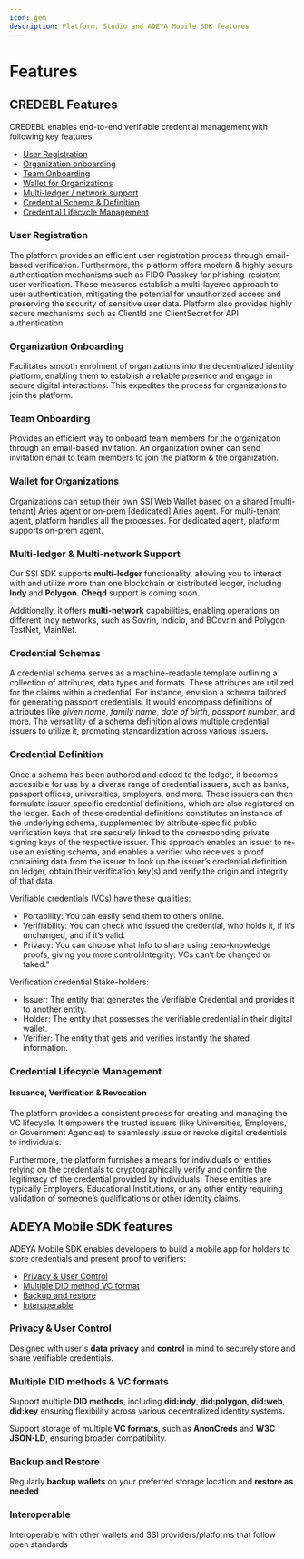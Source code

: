 ```yaml
---
icon: gem
description: Platform, Studio and ADEYA Mobile SDK features
---
```


# Features

## CREDEBL Features

CREDEBL enables end-to-end verifiable credential management with following key features.

* [User Registration](features.md#user-registration)
* [Organization onboarding](features.md#organization-onboarding)
* [Team Onboarding](features.md#team-onboarding)
* [Wallet for Organizations](features.md#wallet-for-organizations)
* [Multi-ledger / network support](features.md#multi-ledger-and-multi-network-support)
* [Credential Schema & Definition](features.md#credential-schemas)
* [Credential Lifecycle Management](features.md#credential-lifecycle-management)

### **User Registration**

The platform provides an efficient user registration process through email-based verification. Furthermore, the platform offers modern & highly secure authentication mechanisms such as FIDO Passkey for phishing-resistent user verification. These measures establish a multi-layered approach to user authentication, mitigating the potential for unauthorized access and preserving the security of sensitive user data. Platform also provides highly secure mechanisms such as ClientId and ClientSecret for API authentication.

### **Organization Onboarding**

Facilitates smooth enrolment of organizations into the decentralized identity platform, enabling them to establish a reliable presence and engage in secure digital interactions. This expedites the process for organizations to join the platform.

### **Team Onboarding**

Provides an efficient way to onboard team members for the organization through an email-based invitation. An organization owner can send invitation email to team members to join the platform & the organization.

### **Wallet for Organizations**

Organizations can setup their own SSI Web Wallet based on a shared \[multi-tenant] Aries agent or on-prem \[dedicated] Aries agent. For multi-tenant agent, platform handles all the processes. For dedicated agent, platform supports on-prem agent.

### Multi-ledger & Multi-network Support

Our SSI SDK supports **multi-ledger** functionality, allowing you to interact with and utilize more than one blockchain or distributed ledger, including **Indy** and **Polygon**. **Cheqd** support is coming soon.

Additionally, it offers **multi-network** capabilities, enabling operations on different Indy networks, such as Sovrin, Indicio, and BCovrin and Polygon TestNet, MainNet.

### **Credential Schemas**

A credential schema serves as a machine-readable template outlining a collection of attributes, data types and formats. These attributes are utilized for the claims within a credential. For instance, envision a schema tailored for generating passport credentials. It would encompass definitions of attributes like _given name_, _family name_, _date of birth_, _passport number_, and more. The versatility of a schema definition allows multiple credential issuers to utilize it, promoting standardization across various issuers.

### **Credential Definition**

Once a schema has been authored and added to the ledger, it becomes accessible for use by a diverse range of credential issuers, such as banks, passport offices, universities, employers, and more. These issuers can then formulate issuer-specific credential definitions, which are also registered on the ledger. Each of these credential definitions constitutes an instance of the underlying schema, supplemented by attribute-specific public verification keys that are securely linked to the corresponding private signing keys of the respective issuer. This approach enables an issuer to re-use an existing schema, and enables a verifier who receives a proof containing data from the issuer to look up the issuer’s credential definition on ledger, obtain their verification key(s) and verify the origin and integrity of that data.

Verifiable credentials (VCs) have these qualities:

* Portability: You can easily send them to others online.
* Verifiability: You can check who issued the credential, who holds it, if it’s unchanged, and if it’s valid.
* Privacy: You can choose what info to share using zero-knowledge proofs, giving you more control.Integrity: VCs can’t be changed or faked.”

Verification credential Stake-holders:

* Issuer: The entity that generates the Verifiable Credential and provides it to another entity.
* Holder: The entity that possesses the verifiable credential in their digital wallet.
* Verifier: The entity that gets and verifies instantly the shared information.

### **Credential Lifecycle Management**&#x20;

#### **Issuance, Verification & Revocation**

The platform provides a consistent process for creating and managing the VC lifecycle. It empowers the trusted issuers (like Universities, Employers, or Government Agencies) to seamlessly issue or revoke digital credentials to individuals.&#x20;

Furthermore, the platform furnishes a means for individuals or entities relying on the credentials to cryptographically verify and confirm the legitimacy of the credential provided by individuals. These entities are typically Employers, Educational Institutions, or any other entity requiring validation of someone’s qualifications or other identity claims.

## ADEYA Mobile SDK features

ADEYA Mobile SDK enables developers to build a mobile app for holders to store credentials and present proof to verifiers:

* [Privacy & User Control](features.md#privacy-and-user-control)
* [Multiple DID method VC format](features.md#multiple-did-methods-and-vc-formats)
* [Backup and restore](features.md#backup-and-restore)
* [Interoperable](features.md#interoperable)

### Privacy & User Control

Designed with user's **data privacy** and **control** in mind to securely store and share verifiable credentials.

### Multiple DID methods & VC formats

Support multiple **DID methods**, including **did:indy**, **did:polygon**, **did:web**, **did:key** ensuring flexibility across various decentralized identity systems.

Support storage of multiple **VC formats**, such as **AnonCreds** and **W3C JSON-LD**, ensuring broader compatibility.

### Backup and Restore

Regularly **backup wallets** on your preferred storage location and **restore as needed**

### Interoperable

Interoperable with other wallets and SSI providers/platforms that follow open standards
